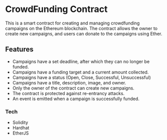<h1>CrowdFunding Contract</h1><p>This is a smart contract for creating and managing crowdfunding campaigns on the Ethereum blockchain. The contract allows the owner to create new campaigns, and users can donate to the campaigns using Ether.</p><h2>Features</h2><ul><li>Campaigns have a set deadline, after which they can no longer be funded.</li><li>Campaigns have a funding target and a current amount collected.</li><li>Campaigns have a status (Open, Close, Successful, Unsuccessful)</li><li>Campaigns have a title, description, image, and owner.</li><li>Only the owner of the contract can create new campaigns.</li><li>The contract is protected against re-entrancy attacks.</li><li>An event is emitted when a campaign is successfully funded.</li></ul>

### Tech

- Solidity
- Hardhat
- EtherJS
